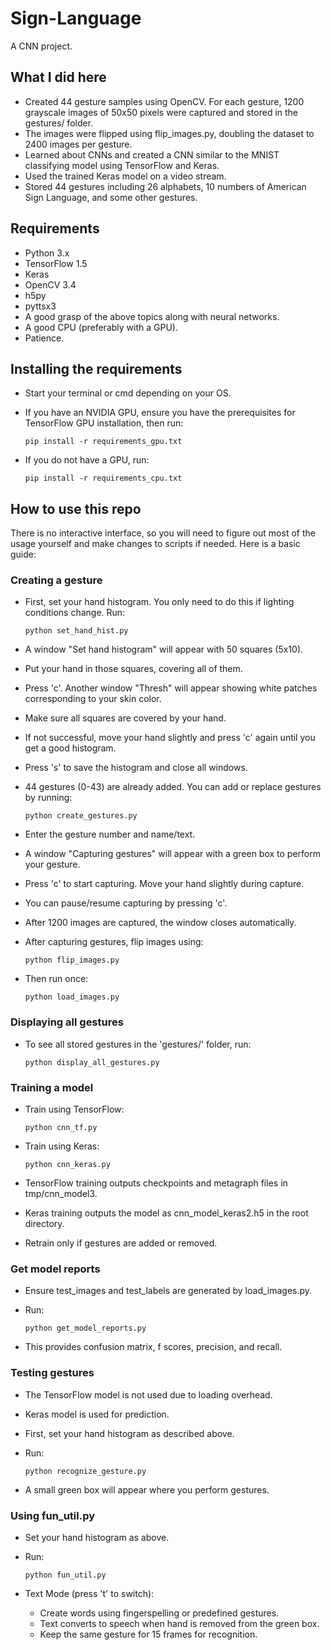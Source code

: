 # Sign-Language

A CNN project.

## What I did here
- Created 44 gesture samples using OpenCV. For each gesture, 1200 grayscale images of 50x50 pixels were captured and stored in the gestures/ folder.
- The images were flipped using flip_images.py, doubling the dataset to 2400 images per gesture.
- Learned about CNNs and created a CNN similar to the MNIST classifying model using TensorFlow and Keras.
- Used the trained Keras model on a video stream.
- Stored 44 gestures including 26 alphabets, 10 numbers of American Sign Language, and some other gestures.



## Requirements
- Python 3.x
- TensorFlow 1.5
- Keras
- OpenCV 3.4
- h5py
- pyttsx3
- A good grasp of the above topics along with neural networks.
- A good CPU (preferably with a GPU).
- Patience.

## Installing the requirements
- Start your terminal or cmd depending on your OS.
- If you have an NVIDIA GPU, ensure you have the prerequisites for TensorFlow GPU installation, then run:
  
  ```
  pip install -r requirements_gpu.txt
  ```

- If you do not have a GPU, run:

  ```
  pip install -r requirements_cpu.txt
  ```

## How to use this repo
There is no interactive interface, so you will need to figure out most of the usage yourself and make changes to scripts if needed. Here is a basic guide:

### Creating a gesture
- First, set your hand histogram. You only need to do this if lighting conditions change. Run:

  ```
  python set_hand_hist.py
  ```

- A window "Set hand histogram" will appear with 50 squares (5x10).
- Put your hand in those squares, covering all of them.
- Press 'c'. Another window "Thresh" will appear showing white patches corresponding to your skin color.
- Make sure all squares are covered by your hand.
- If not successful, move your hand slightly and press 'c' again until you get a good histogram.
- Press 's' to save the histogram and close all windows.

- 44 gestures (0-43) are already added. You can add or replace gestures by running:

  ```
  python create_gestures.py
  ```

- Enter the gesture number and name/text.
- A window "Capturing gestures" will appear with a green box to perform your gesture.
- Press 'c' to start capturing. Move your hand slightly during capture.
- You can pause/resume capturing by pressing 'c'.
- After 1200 images are captured, the window closes automatically.

- After capturing gestures, flip images using:

  ```
  python flip_images.py
  ```

- Then run once:

  ```
  python load_images.py
  ```

### Displaying all gestures
- To see all stored gestures in the 'gestures/' folder, run:

  ```
  python display_all_gestures.py
  ```

### Training a model
- Train using TensorFlow:

  ```
  python cnn_tf.py
  ```

- Train using Keras:

  ```
  python cnn_keras.py
  ```

- TensorFlow training outputs checkpoints and metagraph files in tmp/cnn_model3.
- Keras training outputs the model as cnn_model_keras2.h5 in the root directory.
- Retrain only if gestures are added or removed.

### Get model reports
- Ensure test_images and test_labels are generated by load_images.py.
- Run:

  ```
  python get_model_reports.py
  ```

- This provides confusion matrix, f scores, precision, and recall.

### Testing gestures
- The TensorFlow model is not used due to loading overhead.
- Keras model is used for prediction.
- First, set your hand histogram as described above.
- Run:

  ```
  python recognize_gesture.py
  ```

- A small green box will appear where you perform gestures.

### Using fun_util.py
- Set your hand histogram as above.
- Run:

  ```
  python fun_util.py
  ```

- Text Mode (press 't' to switch):
  - Create words using fingerspelling or predefined gestures.
  - Text converts to speech when hand is removed from the green box.
  - Keep the same gesture for 15 frames for recognition.


